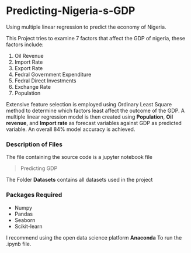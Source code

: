# Predicting-Nigeria-s-GDP
Using multiple linear regression to predict the economy of Nigeria.

This Project tries to examine 7 factors that affect the GDP of nigeria, these factors include:
1. Oil Revenue
2. Import Rate
3. Export Rate
4. Fedral Government Expenditure
5. Fedral Direct Investments
6. Exchange Rate
7. Population

Extensive feature selection is employed using Ordinary Least Square method to determine which factors least affect the outcome of the GDP.
A multiple linear regression model is then created using **Population**, **Oil revenue**, and **Import rate** as forecast variables against GDP as predicted variable.
An overall 84% model accuracy is achieved.

### Description of Files
The file containing the source code is a jupyter notebook file
> Predicting GDP

The Folder **Datasets** contains all datasets used in the project

### Packages Required
- Numpy
- Pandas
- Seaborn
- Scikit-learn

I recommend using the open data science platform **Anaconda** To run the .ipynb file.
